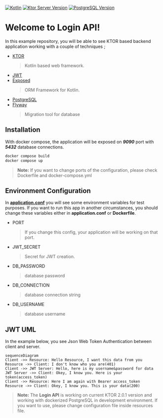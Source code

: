 [![Kotlin](https://img.shields.io/badge/kotlin-1.6.21-red.svg?logo=kotlin "Kotlin Version")](http://kotlinlang.org)
[![Ktor Server Version](https://img.shields.io/badge/ktor-2.0.1-red.svg "Ktor Server Version")](https://github.com/ktorio/ktor)
[![PostgreSQL Version](https://img.shields.io/badge/exposed-0.38.2-red.svg?logo=postgresql "PostgreSQL Version")](https://www.postgresql.org/)

# Welcome to Login API!

In this example repository, you will be able to see KTOR based backend application working with a couple of techniques ;

- [KTOR](https://ktor.io/)
  > Kotlin based web framework.
- [JWT](https://jwt.io)
- [Exposed](https://github.com/JetBrains/Exposed)
  > ORM Framework for Kotlin.
- [PostgreSQL](https://www.postgresql.org/)
- [Flyway](https://github.com/flyway/flyway)
  > Migration tool for database

## Installation

With docker compose, the application will be exposed on **_9090_** port with **_5432_** database connections.

```bash
docker compose build
docker compose up
```

> **Note:** If you want to change ports of the configuration, please check Dockerfile and docker-compose.yml

## Environment Configuration

In
[**application.conf**](https://github.com/mfarkan/k-account-login-api/blob/master/src/main/resources/application.conf)
you will see some environment variables for test purposes. If you want to run this app
in another circumstances, you should change these variables either in **application.conf** or **Dockerfile**.

- PORT
  > If you change this config, your application will be working on that port.
- JWT_SECRET
  > Secret for JWT creation.
- DB_PASSWORD
  > database password
- DB_CONNECTION
  > database connection string
- DB_USERNAME
  > database username

## JWT UML

In the example below, you see Json Web Token Authentication between client and server.

```mermaid
sequenceDiagram
Client ->> Resource: Hello Resource, I want this data from you
Resource ->> Client: I don't know who you are(401)
Client ->> JWT Server: Hello, here is my username&password for data
JWT Server ->> Client: Okey, I know you. Here is your token(access_token)
Client ->> Resource: Here I am again with Bearer access_token
Resource ->> Client: Okey, I know you. This is your data(200)
```

> **Note:** The **Login API** is working on current KTOR 2.0.1 version and working with dockerized PostgreSQL in
> development environment. If you want to use, please change configuration file inside resources file.
